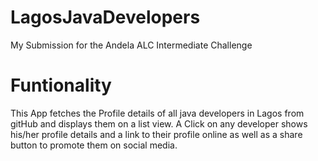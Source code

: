 # LagosJavaDevelopers
My Submission for the Andela ALC Intermediate Challenge

# Funtionality
This App fetches the Profile details of all java developers in Lagos from gitHub and displays them on a list view. 
A Click on any developer shows his/her profile details and a link to their profile online as well as a share button to promote them on social media.
